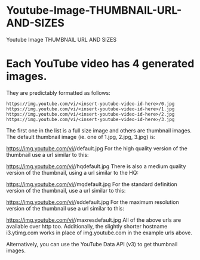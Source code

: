 # Youtube-Image-THUMBNAIL-URL-AND-SIZES
Youtube Image THUMBNAIL URL AND SIZES


# Each YouTube video has 4 generated images. 
They are predictably formatted as follows:

```
https://img.youtube.com/vi/<insert-youtube-video-id-here>/0.jpg 
https://img.youtube.com/vi/<insert-youtube-video-id-here>/1.jpg
https://img.youtube.com/vi/<insert-youtube-video-id-here>/2.jpg
https://img.youtube.com/vi/<insert-youtube-video-id-here>/3.jpg
```

The first one in the list is a full size image and others are thumbnail images. The default thumbnail image (ie. one of 1.jpg, 2.jpg, 3.jpg) is:


https://img.youtube.com/vi/<insert-youtube-video-id-here>/default.jpg
For the high quality version of the thumbnail use a url similar to this:
  

https://img.youtube.com/vi/<insert-youtube-video-id-here>/hqdefault.jpg
There is also a medium quality version of the thumbnail, using a url similar to the HQ:
  

https://img.youtube.com/vi/<insert-youtube-video-id-here>/mqdefault.jpg
For the standard definition version of the thumbnail, use a url similar to this:
  

https://img.youtube.com/vi/<insert-youtube-video-id-here>/sddefault.jpg
For the maximum resolution version of the thumbnail use a url similar to this:
  

https://img.youtube.com/vi/<insert-youtube-video-id-here>/maxresdefault.jpg
All of the above urls are available over http too. Additionally, the slightly shorter hostname i3.ytimg.com works in place of img.youtube.com in the example urls above.
  

Alternatively, you can use the YouTube Data API (v3) to get thumbnail images.
